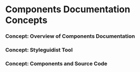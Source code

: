 # Components Documentation Concepts

### Concept: Overview of Components Documentation

### Concept: Styleguidist Tool

### Concept: Components and Source Code
